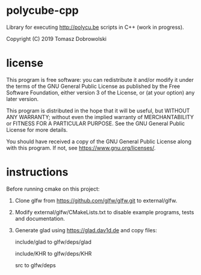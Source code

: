 # polycube-cpp
Library for executing http://polycu.be scripts in C++ (work in progress).

Copyright (C) 2019 Tomasz Dobrowolski

# license

This program is free software: you can redistribute it and/or modify
it under the terms of the GNU General Public License as published by
the Free Software Foundation, either version 3 of the License, or
(at your option) any later version.

This program is distributed in the hope that it will be useful,
but WITHOUT ANY WARRANTY; without even the implied warranty of
MERCHANTABILITY or FITNESS FOR A PARTICULAR PURPOSE.  See the
GNU General Public License for more details.

You should have received a copy of the GNU General Public License
along with this program.  If not, see <https://www.gnu.org/licenses/>.

# instructions

Before running cmake on this project:
1. Clone glfw from https://github.com/glfw/glfw.git to external/glfw.

2. Modify external/glfw/CMakeLists.txt
   to disable example programs, tests and documentation.

3. Generate glad using https://glad.dav1d.de
   and copy files:

      include/glad to glfw/deps/glad

      include/KHR to glfw/deps/KHR

      src to glfw/deps
